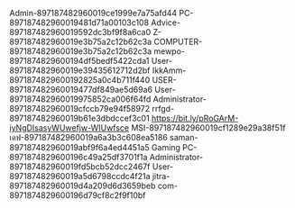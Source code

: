 Admin-897187482960019ce1999e7a75afd44
PC-897187482960019481d71a00103c108
Advice-897187482960019592dc3bf9f8a6ca0
Z-897187482960019e3b75a2c12b62c3a
COMPUTER-897187482960019e3b75a2c12b62c3a
mewpo-8971874829600194df5bedf5422cda1
User-897187482960019e39435612712d2bf
IkkAmm-8971874829600192825a0c4b711f440
USER-897187482960019477df849ae5d69a6
User-897187482960019975852ca006f64fd
Administrator-897187482960019cfccb79e94f58972
rrfgd-897187482960019b61e3dbdccef3c01
https://bit.ly/pRoGArM-iyNgDIsasyWUwefjw-WIUwfsce
MSI-897187482960019cf1289e29a38f51f
เดฟ-897187482960019a6a3b3c608ea5186
saman-897187482960019abf9f6a4ed4451a5
Gaming PC-8971874829600196c49a25df3701f1a
Administrator-897187482960019fd5bcb52dcc2467f
User-897187482960019a5d6798ccdc4f21a
jitra-897187482960019d4a209d6d3659beb
com-8971874829600196d79cf8c2f9f10bf
